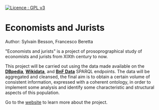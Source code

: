 [![Licence : GPL v3](https://img.shields.io/badge/License-GPLv3-blue.svg)](https://www.gnu.org/licenses/gpl-3.0)

# Economists and Jurists
Author: Sylvain Besson, Francesco Beretta

"Economists and jurists" is a project of prosoprographical study of economists and jurists from XIXth century to now. 

This project will be carried out using the data made available on the **[DBpedia](https://www.dbpedia.org/)**, **[Wikidata](https://www.wikidata.org/wiki/Wikidata:Main_Page)**, and **[BnF Data](https://data.bnf.fr/)** SPARQL endpoints. The data will be aggregated and cleansed, the final aim is to obtain a certain volume of consistent information, expressed with a coherent ontology, in order to implement some analysis and identify some characteristic and structural aspects of this population. 

Go to the [website](https://semantic-data-for-humanities.github.io/Economists_Jurists/) to learn more about the project.


